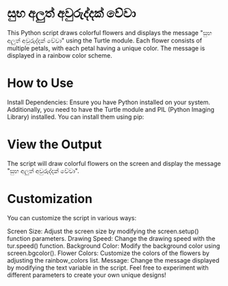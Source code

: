 # සුභ අලුත් අවුරුද්දක් වේවා

This Python script draws colorful flowers and displays the message "සුභ අලුත් අවුරුද්දක් වේවා" using the Turtle module. Each flower consists of multiple petals, with each petal having a unique color. The message is displayed in a rainbow color scheme.

# How to Use
Install Dependencies: Ensure you have Python installed on your system. Additionally, you need to have the Turtle module and PIL (Python Imaging Library) installed. You can install them using pip:

# View the Output
The script will draw colorful flowers on the screen and display the message "සුභ අලුත් අවුරුද්දක් වේවා".

# Customization
You can customize the script in various ways:

Screen Size: Adjust the screen size by modifying the screen.setup() function parameters.
Drawing Speed: Change the drawing speed with the tur.speed() function.
Background Color: Modify the background color using screen.bgcolor().
Flower Colors: Customize the colors of the flowers by adjusting the rainbow_colors list.
Message: Change the message displayed by modifying the text variable in the script.
Feel free to experiment with different parameters to create your own unique designs!
